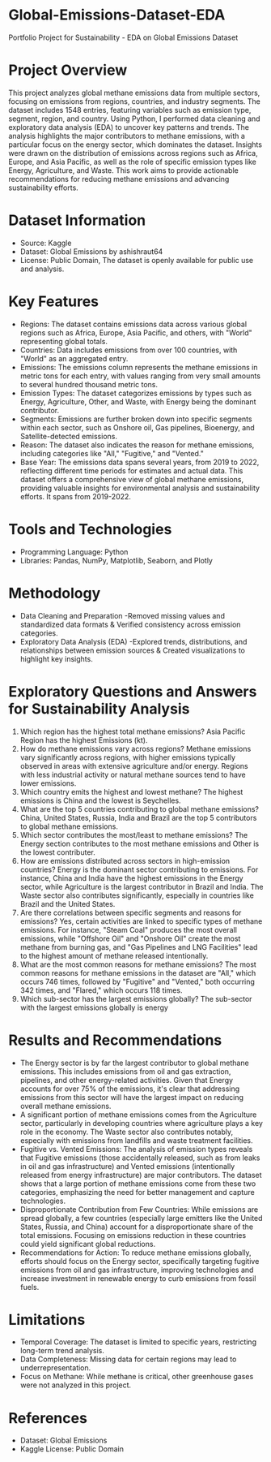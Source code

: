 # Global-Emissions-Dataset-EDA
Portfolio Project for Sustainability - EDA on Global Emissions Dataset

# Project Overview
This project analyzes global methane emissions data from multiple sectors, focusing on emissions from regions, countries, and industry segments. The dataset includes 1548 entries, featuring variables such as emission type, segment, region, and country. Using Python, I performed data cleaning and exploratory data analysis (EDA) to uncover key patterns and trends. The analysis highlights the major contributors to methane emissions, with a particular focus on the energy sector, which dominates the dataset. Insights were drawn on the distribution of emissions across regions such as Africa, Europe, and Asia Pacific, as well as the role of specific emission types like Energy, Agriculture, and Waste. This work aims to provide actionable recommendations for reducing methane emissions and advancing sustainability efforts.
 
# Dataset Information
- Source: Kaggle
- Dataset: Global Emissions by ashishraut64
- License: Public Domain, The dataset is openly available for public use and analysis.

# Key Features
- Regions: The dataset contains emissions data across various global regions such as Africa, Europe, Asia Pacific, and others, with "World" representing global totals.
- Countries: Data includes emissions from over 100 countries, with "World" as an aggregated entry.
- Emissions: The emissions column represents the methane emissions in metric tons for each entry, with values ranging from very small amounts to several hundred thousand metric tons.
- Emission Types: The dataset categorizes emissions by types such as Energy, Agriculture, Other, and Waste, with Energy being the dominant contributor.
- Segments: Emissions are further broken down into specific segments within each sector, such as Onshore oil, Gas pipelines, Bioenergy, and Satellite-detected emissions.
- Reason: The dataset also indicates the reason for methane emissions, including categories like "All," "Fugitive," and "Vented."
- Base Year: The emissions data spans several years, from 2019 to 2022, reflecting different time periods for estimates and actual data.
This dataset offers a comprehensive view of global methane emissions, providing valuable insights for environmental analysis and sustainability efforts. It spans from 2019-2022.

# Tools and Technologies
- Programming Language: Python
- Libraries: Pandas, NumPy, Matplotlib, Seaborn, and Plotly

# Methodology
- Data Cleaning and Preparation -Removed missing values and standardized data formats & Verified consistency across emission categories.
- Exploratory Data Analysis (EDA) -Explored trends, distributions, and relationships between emission sources & Created visualizations to highlight key insights.

# Exploratory Questions and Answers for Sustainability Analysis
1. Which region has the highest total methane emissions?
Asia Pacific Region has the highest Emissions (kt).
2. How do methane emissions vary across regions?
Methane emissions vary significantly across regions, with higher emissions typically observed in areas with extensive agriculture and/or energy. Regions with less industrial activity or natural methane sources tend to have lower emissions.
3. Which country emits the highest and lowest methane?
The highest emissions is China and the lowest is Seychelles.
4. What are the top 5 countries contributing to global methane emissions?
China, United States, Russia, India and Brazil are the top 5 contributors to global methane emissions.
5. Which sector contributes the most/least to methane emissions?
The Energy section contributes to the most methane emissions and Other is the lowest contributer.
6. How are emissions distributed across sectors in high-emission countries?
Energy is the dominant sector contributing to emissions. For instance, China and India have the highest emissions in the Energy sector, while Agriculture is the largest contributor in Brazil and India. The Waste sector also contributes significantly, especially in countries like Brazil and the United States.
7. Are there correlations between specific segments and reasons for emissions?
Yes, certain activities are linked to specific types of methane emissions. For instance, "Steam Coal" produces the most overall emissions, while "Offshore Oil" and "Onshore Oil" create the most methane from burning gas, and "Gas Pipelines and LNG Facilities" lead to the highest amount of methane released intentionally.
8. What are the most common reasons for methane emissions?
The most common reasons for methane emissions in the dataset are "All," which occurs 746 times, followed by "Fugitive" and "Vented," both occurring 342 times, and "Flared," which occurs 118 times.
9. Which sub-sector has the largest emissions globally?
The sub-sector with the largest emissions globally is energy

# Results and Recommendations
- The Energy sector is by far the largest contributor to global methane emissions. This includes emissions from oil and gas extraction, pipelines, and other energy-related activities. Given that Energy accounts for over 75% of the emissions, it's clear that addressing emissions from this sector will have the largest impact on reducing overall methane emissions.
- A significant portion of methane emissions comes from the Agriculture sector, particularly in developing countries where agriculture plays a key role in the economy. The Waste sector also contributes notably, especially with emissions from landfills and waste treatment facilities.
- Fugitive vs. Vented Emissions: The analysis of emission types reveals that Fugitive emissions (those accidentally released, such as from leaks in oil and gas infrastructure) and Vented emissions (intentionally released from energy infrastructure) are major contributors. The dataset shows that a large portion of methane emissions come from these two categories, emphasizing the need for better management and capture technologies.
- Disproportionate Contribution from Few Countries: While emissions are spread globally, a few countries (especially large emitters like the United States, Russia, and China) account for a disproportionate share of the total emissions. Focusing on emissions reduction in these countries could yield significant global reductions.
- Recommendations for Action: To reduce methane emissions globally, efforts should focus on the Energy sector, specifically targeting fugitive emissions from oil and gas infrastructure, improving technologies and increase investment in renewable energy to curb emissions from fossil fuels. 


# Limitations
- Temporal Coverage: The dataset is limited to specific years, restricting long-term trend analysis.
- Data Completeness: Missing data for certain regions may lead to underrepresentation.
- Focus on Methane: While methane is critical, other greenhouse gases were not analyzed in this project.

# References
- Dataset: Global Emissions
- Kaggle License: Public Domain

